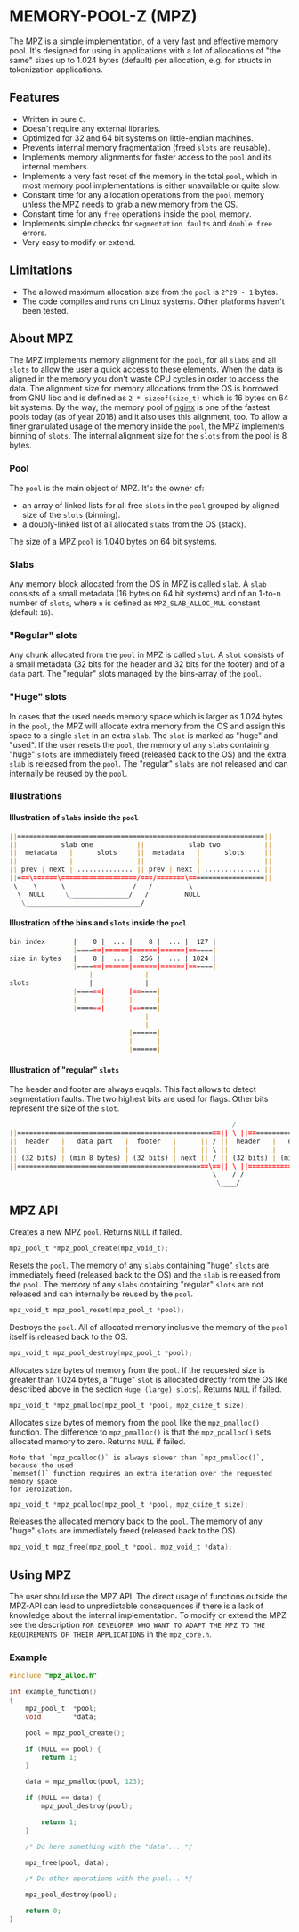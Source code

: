 # MEMORY-POOL-Z (MPZ)

The MPZ is a simple implementation, of a very fast and effective memory pool. It's
designed for using in applications with a lot of allocations of "the same" sizes up
to 1.024 bytes (default) per allocation, e.g. for structs in tokenization applications.

## Features

* Written in pure `C`.
* Doesn't require any external libraries.
* Optimized for 32 and 64 bit systems on little-endian machines.
* Prevents internal memory fragmentation (freed `slots` are reusable).
* Implements memory alignments for faster access to the `pool` and its internal
  members.
* Implements a very fast reset of the memory in the total `pool`, which in most
  memory pool implementations is either unavailable or quite slow.
* Constant time for any allocation operations from the `pool` memory unless the
  MPZ needs to grab a new memory from the OS.
* Constant time for any `free` operations inside the `pool` memory.
* Implements simple checks for `segmentation faults` and `double free` errors.
* Very easy to modify or extend.

## Limitations

* The allowed maximum allocation size from the `pool` is `2^29 - 1` bytes.
* The code compiles and runs on Linux systems. Other platforms haven't been tested.

## About MPZ

The MPZ implements memory alignment for the `pool`, for all `slabs` and all `slots`
to allow the user a quick access to these elements. When the data is aligned in the
memory you don't waste CPU cycles in order to access the data. The alignment size
for memory allocations from the OS is borrowed from GNU libc and is defined as
`2 * sizeof(size_t)` which is 16 bytes on 64 bit systems. By the way, the memory
pool of [nginx](http://nginx.org) is one of the fastest pools today (as of year
2018) and it also uses this alignment, too. To allow a finer granulated usage of
the memory inside the `pool`, the MPZ implements binning of `slots`. The internal
alignment size for the `slots` from the pool is 8 bytes.

### Pool

The `pool` is the main object of MPZ. It's the owner of:

* an array of linked lists for all free `slots` in the `pool` grouped by aligned
  size of the `slots` (binning).
* a doubly-linked list of all allocated `slabs` from the OS (stack).

The size of a MPZ `pool` is 1.040 bytes on 64 bit systems.

### Slabs

Any memory block allocated from the OS in MPZ is called `slab`. A `slab` consists
of a small metadata (16 bytes on 64 bit systems) and of an 1-to-n number of
`slots`, where `n` is defined as `MPZ_SLAB_ALLOC_MUL` constant (default `16`).

### "Regular" slots

Any chunk allocated from the `pool` in MPZ is called `slot`. A `slot` consists
of a small metadata (32 bits for the header and 32 bits for the footer) and of
a `data` part. The "regular" slots managed by the bins-array of the `pool`.

### "Huge" slots

In cases that the used needs memory space which is larger as 1.024 bytes in the
`pool`, the MPZ will allocate extra memory from the OS and assign this space to
a single `slot` in an extra `slab`. The `slot` is marked as "huge" and "used".
If the user resets the `pool`, the memory of any `slabs` containing "huge" `slots`
are immediately freed (released back to the OS) and the extra `slab` is released
from the `pool`. The "regular" `slabs` are not released and can internally be
reused by the `pool`.

### Illustrations

#### Illustration of `slabs` inside the `pool`

```markdown
||==============================================================||
||           slab one           ||           slab two           ||
||  metadata   |      slots     ||  metadata   |      slots     ||
||             |                ||             |                ||
|| prev | next | .............. || prev | next | .............. ||
||===\======\===================/===/=======\===================||
 \    \      \                 /   /         \
  \  NULL     \_______________/   /         NULL
   \_____________________________/
```

#### Illustration of the bins and `slots` inside the `pool`

```markdown
bin index       |    0 |  ... |    8 |  ... |  127 |
                |======|======|======|======|======|
size in bytes   |    8 |  ... |  256 |  ... | 1024 |
                |======|======|======|======|======|
                    |             |
slots               |             |
                |======|      |======|
                |      |      |      |
                |======|      |======|
                                  |
                                  |
                              |======|
                              |      |
                              |======|
```

#### Illustration of "regular" `slots`

The header and footer are always euqals. This fact allows to detect segmentation
faults. The two highest bits are used for flags. Other bits represent the size of
the `slot`.

```markdown
                                                        /
||===================================================|| \ ||=========================================||
||  header   |   data part   |  footer   |      || / ||  header   |   data part   |  footer   |      ||
||           |               |           |      || \ ||           |               |           |      ||
|| (32 bits) | (min 8 bytes) | (32 bits) | next || / || (32 bits) | (min 8 bytes) | (32 bits) | next ||
||================================================\==|| \ ||======================================\==||
                                                   \    / /                                        \
                                                    \____/                                        NULL
```

## MPZ API

Creates a new MPZ `pool`. Returns `NULL` if failed.

```c
mpz_pool_t *mpz_pool_create(mpz_void_t);
```

Resets the `pool`. The memory of any `slabs` containing "huge" `slots` are
immediately freed (released back to the OS) and the `slab` is released from the
`pool`. The memory of any `slabs` containing "regular" `slots` are not released
and can internally be reused by the `pool`.

```c
mpz_void_t mpz_pool_reset(mpz_pool_t *pool);
```

Destroys the `pool`. All of allocated memory inclusive the memory of the `pool`
itself is released back to the OS.

```c
mpz_void_t mpz_pool_destroy(mpz_pool_t *pool);
```

Allocates `size` bytes of memory from the `pool`. If the requested size is greater
than 1.024 bytes, a "huge" `slot` is allocated directly from the OS like described
above in the section `Huge (large) slots`). Returns `NULL` if failed.

```c
mpz_void_t *mpz_pmalloc(mpz_pool_t *pool, mpz_csize_t size);
```

Allocates `size` bytes of memory from the `pool` like the `mpz_pmalloc()` function.
The difference to `mpz_pmalloc()` is that the `mpz_pcalloc()` sets allocated memory
to zero. Returns `NULL` if failed.

```note
Note that `mpz_pcalloc()` is always slower than `mpz_pmalloc()`, because the used
`memset()` function requires an extra iteration over the requested memory space
for zeroization.
```

```c
mpz_void_t *mpz_pcalloc(mpz_pool_t *pool, mpz_csize_t size);
```

Releases the allocated memory back to the `pool`. The memory of any "huge" `slots`
are immediately freed (released back to the OS).

```c
mpz_void_t mpz_free(mpz_pool_t *pool, mpz_void_t *data);
```

## Using MPZ

The user should use the MPZ API. The direct usage of functions outside the MPZ-API
can lead to unpredictable consequences if there is a lack of knowledge about the
internal implementation. To modify or extend the MPZ see the description `FOR
DEVELOPER WHO WANT TO ADAPT THE MPZ TO THE REQUIREMENTS OF THEIR APPLICATIONS` in
the `mpz_core.h`.

### Example

```c
#include "mpz_alloc.h"

int example_function()
{
    mpz_pool_t  *pool;
    void        *data;

    pool = mpz_pool_create();

    if (NULL == pool) {
        return 1;
    }

    data = mpz_pmalloc(pool, 123);

    if (NULL == data) {
        mpz_pool_destroy(pool);

        return 1;
    }

    /* Do here something with the "data"... */

    mpz_free(pool, data);

    /* Do other operations with the pool... */

    mpz_pool_destroy(pool);

    return 0;
}
```
